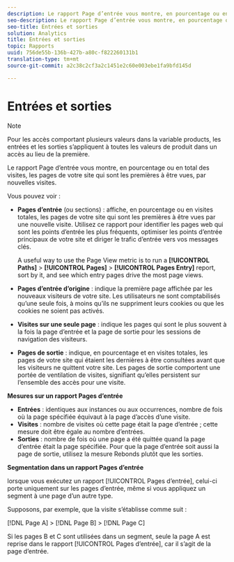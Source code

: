 ```yaml
---
description: Le rapport Page d’entrée vous montre, en pourcentage ou en total des visites, les pages de votre site qui sont les premières à être vues, par nouvelles visites.
seo-description: Le rapport Page d’entrée vous montre, en pourcentage ou en total des visites, les pages de votre site qui sont les premières à être vues, par nouvelles visites.
seo-title: Entrées et sorties
solution: Analytics
title: Entrées et sorties
topic: Rapports
uuid: 756de55b-136b-427b-a80c-f822260131b1
translation-type: tm+mt
source-git-commit: a2c38c2cf3a2c1451e2c60e003ebe1fa9bfd145d

---
```



# Entrées et sorties

>[!NOTE]
>Pour les accès comportant plusieurs valeurs dans la variable products, les entrées et les sorties s’appliquent à toutes les valeurs de produit dans un accès au lieu de la première.

Le rapport Page d’entrée vous montre, en pourcentage ou en total des visites, les pages de votre site qui sont les premières à être vues, par nouvelles visites.

Vous pouvez voir :

* **Pages d’entrée** (ou sections) : affiche, en pourcentage ou en visites totales, les pages de votre site qui sont les premières à être vues par une nouvelle visite. Utilisez ce rapport pour identifier les pages web qui sont les points d’entrée les plus fréquents, optimiser les points d’entrée principaux de votre site et diriger le trafic d’entrée vers vos messages clés.

   A useful way to use the Page View metric is to run a **[!UICONTROL Paths]** &gt; **[!UICONTROL Pages]** &gt; **[!UICONTROL Pages Entry]** report, sort by it, and see which entry pages drive the most page views.

* **Pages d’entrée d’origine** : indique la première page affichée par les nouveaux visiteurs de votre site. Les utilisateurs ne sont comptabilisés qu’une seule fois, à moins qu’ils ne suppriment leurs cookies ou que les cookies ne soient pas activés.
* **Visites sur une seule page** : indique les pages qui sont le plus souvent à la fois la page d’entrée et la page de sortie pour les sessions de navigation des visiteurs.
* **Pages de sortie** : indique, en pourcentage et en visites totales, les pages de votre site qui étaient les dernières à être consultées avant que les visiteurs ne quittent votre site. Les pages de sortie comportent une portée de ventilation de visites, signifiant qu’elles persistent sur l’ensemble des accès pour une visite.

**Mesures sur un rapport Pages d’entrée**

* **Entrées** : identiques aux instances ou aux occurrences, nombre de fois où la page spécifiée équivaut à la page d’accès d’une visite.
* **Visites** : nombre de visites où cette page était la page d’entrée ; cette mesure doit être égale au nombre d’entrées.
* **Sorties** : nombre de fois où une page a été quittée quand la page d’entrée était la page spécifiée. Pour que la page d’entrée soit aussi la page de sortie, utilisez la mesure Rebonds plutôt que les sorties.

**Segmentation dans un rapport Pages d’entrée**

lorsque vous exécutez un rapport [!UICONTROL Pages d’entrée], celui-ci porte uniquement sur les pages d’entrée, même si vous appliquez un segment à une page d’un autre type.

Supposons, par exemple, que la visite s’établisse comme suit :

[!DNL Page A] &gt; [!DNL Page B] &gt; [!DNL Page C]

Si les pages B et C sont utilisées dans un segment, seule la page A est reprise dans le rapport [!UICONTROL Pages d’entrée], car il s’agit de la page d’entrée.
